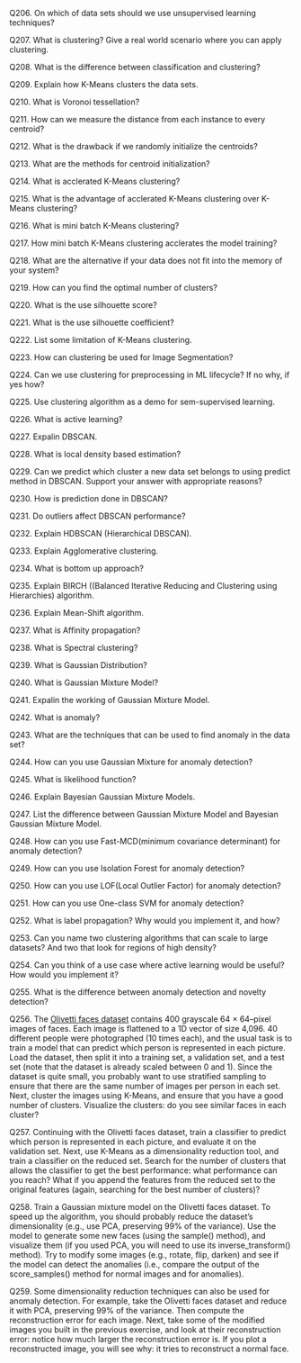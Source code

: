 Q206. On which of data sets should we use unsupervised learning techniques?

Q207. What is clustering? Give a real world scenario where you can apply clustering.

Q208. What is the difference between classification and clustering?

Q209. Explain how K-Means clusters the data sets.

Q210. What is Voronoi tessellation?

Q211. How can we measure the distance from each instance to every centroid?

Q212. What is the drawback if we randomly initialize the centroids?

Q213. What are the methods for centroid initialization?

Q214. What is acclerated K-Means clustering?

Q215. What is the advantage of acclerated K-Means clustering over K-Means clustering?

Q216. What is mini batch K-Means clustering?

Q217. How mini batch K-Means clustering acclerates the model training?

Q218. What are the alternative if your data does not fit into the memory of your system?

Q219. How can you find the optimal number of clusters?

Q220. What is the use silhouette score?

Q221. What is the use silhouette coefficient?

Q222. List some limitation of K-Means clustering.

Q223. How can clustering be used for Image Segmentation?

Q224. Can we use clustering for preprocessing in ML lifecycle? If no why, if yes how?

Q225. Use clustering algorithm as a demo for sem-supervised learning.

Q226. What is active learning?

Q227. Expalin DBSCAN.

Q228. What is local density based estimation?

Q229. Can we predict which cluster a new data set belongs to using predict method in DBSCAN. Support your answer with appropriate reasons?

Q230. How is prediction done in DBSCAN?

Q231. Do outliers affect DBSCAN performance?

Q232. Explain HDBSCAN (Hierarchical DBSCAN).

Q233. Explain Agglomerative clustering.

Q234. What is bottom up approach?

Q235. Explain BIRCH ((Balanced Iterative Reducing and Clustering using Hierarchies) algorithm.

Q236. Explain Mean-Shift algorithm.

Q237. What is Affinity propagation?

Q238. What is Spectral clustering?

Q239. What is Gaussian Distribution?

Q240. What is Gaussian Mixture Model?

Q241. Expalin the working of Gaussian Mixture Model.

Q242. What is anomaly?

Q243. What are the techniques that can be used to find anomaly in the data set?

Q244. How can you use Gaussian Mixture for anomaly detection?

Q245. What is likelihood function?

Q246. Explain Bayesian Gaussian Mixture Models.

Q247. List the difference between Gaussian Mixture Model and Bayesian Gaussian Mixture Model.

Q248. How can you use Fast-MCD(minimum covariance determinant) for anomaly detection?

Q249. How can you use Isolation Forest for anomaly detection?

Q250. How can you use LOF(Local Outlier Factor) for anomaly detection?

Q251. How can you use One-class SVM for anomaly detection?

Q252. What is label propagation? Why would you implement it, and how?

Q253. Can you name two clustering algorithms that can scale to large datasets? And two that look for regions of high density?

Q254. Can you think of a use case where active learning would be useful? How would
you implement it?

Q255. What is the difference between anomaly detection and novelty detection?

Q256. The [Olivetti faces dataset](https://www.kaggle.com/code/serkanpeldek/face-recognition-on-olivetti-dataset) contains 400 grayscale 64 × 64–pixel images of faces. Each image is flattened to a 1D vector of size 4,096. 40 different people were photographed (10 times each), and the usual task is to train a model that
can predict which person is represented in each picture. Load the dataset, then split it into a training set, a validation set, and a test set (note that the dataset is already scaled between 0 and 1). Since the dataset is quite small, you probably want to use stratified sampling to ensure that there are the same number of images per person in each set. Next, cluster the images using K-Means, and ensure that you have a good number of clusters.
Visualize the clusters: do you see similar faces in each cluster?

Q257. Continuing with the Olivetti faces dataset, train a classifier to predict which person is represented in each picture, and evaluate it on the validation set. Next, use K-Means as a dimensionality reduction tool, and train a classifier on the reduced set. Search for the number of clusters that allows the classifier to get the best performance: what performance can you reach? What if you append the features from the reduced set to the original features (again, searching for the best number of clusters)?

Q258. Train a Gaussian mixture model on the Olivetti faces dataset. To speed up the
algorithm, you should probably reduce the dataset’s dimensionality (e.g., use
PCA, preserving 99% of the variance). Use the model to generate some new faces
(using the sample() method), and visualize them (if you used PCA, you will need
to use its inverse_transform() method). Try to modify some images (e.g.,
rotate, flip, darken) and see if the model can detect the anomalies (i.e., compare
the output of the score_samples() method for normal images and for anomalies).

Q259. Some dimensionality reduction techniques can also be used for anomaly detection. For example, take the Olivetti faces dataset and reduce it with PCA, preserving 99% of the variance. Then compute the reconstruction error for each image.
Next, take some of the modified images you built in the previous exercise, and
look at their reconstruction error: notice how much larger the reconstruction
error is. If you plot a reconstructed image, you will see why: it tries to reconstruct
a normal face.
